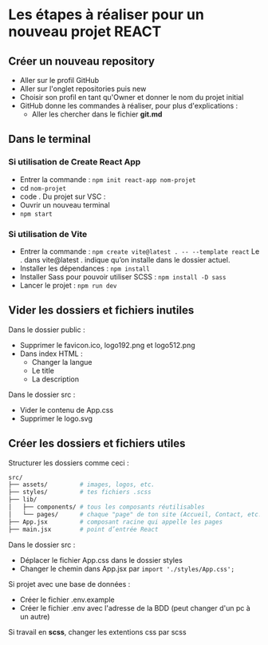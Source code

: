 # Les étapes à réaliser pour un nouveau projet REACT

## Créer un nouveau repository

- Aller sur le profil GitHub
- Aller sur l'onglet repositories puis new
- Choisir son profil en tant qu'Owner et donner le nom du projet initial
- GitHub donne les commandes à réaliser, pour plus d'explications :
  - Aller les chercher dans le fichier **git.md**

## Dans le terminal

### Si utilisation de Create React App

- Entrer la commande : ```npm init react-app nom-projet```
- cd ```nom-projet```
- code .
Du projet sur VSC :
- Ouvrir un nouveau terminal
- ```npm start```

### Si utilisation de Vite

- Entrer la commande : ```npm create vite@latest . -- --template react```  Le . dans vite@latest . indique qu’on installe dans le dossier actuel.
- Installer les dépendances : ```npm install```
- Installer Sass pour pouvoir utiliser SCSS : ```npm install -D sass```
- Lancer le projet : ```npm run dev```

## Vider les dossiers et fichiers inutiles

Dans le dossier public :
- Supprimer le favicon.ico, logo192.png et logo512.png
- Dans index HTML : 
  - Changer la langue
  - Le title
  - La description

Dans le dossier src :
-	Vider le contenu de App.css
-	Supprimer le logo.svg

## Créer les dossiers et fichiers utiles

Structurer les dossiers comme ceci :
```bash
src/
├── assets/         # images, logos, etc.
├── styles/         # tes fichiers .scss
├── lib/
│   ├── components/ # tous les composants réutilisables
│   └── pages/      # chaque "page" de ton site (Accueil, Contact, etc.)
├── App.jsx         # composant racine qui appelle les pages
├── main.jsx        # point d’entrée React
```

Dans le dossier src :
  - Déplacer le fichier App.css dans le dossier styles
  - Changer le chemin dans App.jsx par ```import './styles/App.css';```

Si projet avec une base de données :
- Créer le fichier .env.example
- Créer le fichier .env avec l'adresse de la BDD (peut changer d'un pc à un autre)

Si travail en **scss**, changer les extentions css par scss
